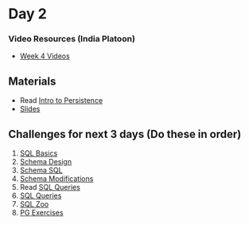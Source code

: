 Day 2
=====================
### Video Resources (India Platoon)
- [Week 4 Videos](https://www.youtube.com/playlist?list=PLu0CiQ7bzwERcfp8HWFYBFLUdP5gP0lRM)

## Materials 
* Read [Intro to Persistence](readings/persistence-intro.md)
* [Slides](https://docs.google.com/a/natedelage.com/presentation/d/1834tfN6g9gvl2t0JDQY2RPMCIAnvN08Wrd-bO-usruQ/edit?usp=sharing)

## Challenges for next 3 days (Do these in order)
1. [SQL Basics](https://github.com/codeplatoon/sql-basics)
2. [Schema Design](https://github.com/codeplatoon/schema-design)
3. [Schema SQL](https://github.com/codeplatoon/schema-sql)
4. [Schema Modifications](https://github.com/codeplatoon/schema-modifications)
5. Read [SQL Queries](readings/sql-queries.md)
6. [SQL Queries](https://github.com/codeplatoon/sql-queries)
7. [SQL Zoo](http://sqlzoo.net/)
8. [PG Exercises](https://pgexercises.com/)
